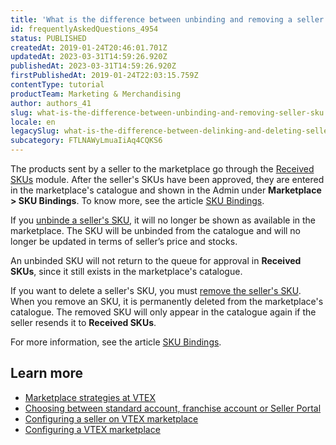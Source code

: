 ```yaml
---
title: 'What is the difference between unbinding and removing a seller SKU?'
id: frequentlyAskedQuestions_4954
status: PUBLISHED
createdAt: 2019-01-24T20:46:01.701Z
updatedAt: 2023-03-31T14:59:26.920Z
publishedAt: 2023-03-31T14:59:26.920Z
firstPublishedAt: 2019-01-24T22:03:15.759Z
contentType: tutorial
productTeam: Marketing & Merchandising
author: authors_41
slug: what-is-the-difference-between-unbinding-and-removing-seller-sku
locale: en
legacySlug: what-is-the-difference-between-delinking-and-deleting-seller-sku
subcategory: FTLNAWyLmuaIiAq4CQKS6
---
```


The products sent by a seller to the marketplace go through the [Received SKUs](https://help.vtex.com/en/tutorial/sugerindo-e-aprovando-skus--tutorials_396) module. After the seller's SKUs have been approved, they are entered in the marketplace's catalogue and shown in the Admin under **Marketplace > SKU Bindings**. To know more, see the article [SKU Bindings](https://help.vtex.com/en/tutorial/vinculos-de-sku--1SmrVgNwjJX17hdqwLa0TX).

If you [unbinde a seller's SKU](https://help.vtex.com/en/tutorial/vinculos-de-sku--1SmrVgNwjJX17hdqwLa0TX#unbinding-a-sku), it will no longer be shown as available in the marketplace. The SKU will be unbinded from the catalogue and will no longer be updated in terms of seller’s price and stocks.

<div class = "alert alert-info">
An unbinded SKU will not return to the queue for approval in <b>Received SKUs</b>, since it still exists in the marketplace's catalogue.
</div>

If you want to delete a seller's SKU, you must [remove the seller's SKU](https://help.vtex.com/en/tutorial/vinculos-de-sku--1SmrVgNwjJX17hdqwLa0TX#removing). When you remove an SKU, it is permanently deleted from the marketplace's catalogue. The removed SKU will only appear in the catalogue again if the seller resends it to **Received SKUs**.

For more information, see the article [SKU Bindings](https://help.vtex.com/en/tutorial/vinculos-de-sku--1SmrVgNwjJX17hdqwLa0TX).

## Learn more

- [Marketplace strategies at VTEX](https://help.vtex.com/en/tutorial/estrategias-de-marketplace-na-vtex--tutorials_402)
- [Choosing between standard account, franchise account or Seller Portal](https://help.vtex.com/en/tutorial/escolher-entre-conta-padrao-conta-franquia-ou-seller-portal--4S90HzzhMyZESsHqrnUs78)
- [Configuring a seller on VTEX marketplace](https://help.vtex.com/en/tutorial/como-configurar-el-seller-para-vender-en-un-marketplace-vtex--6g045OkRSjNpqhkExbQRlP)
- [Configuring a VTEX marketplace](https://help.vtex.com/en/tutorial/configurar-marketplace-vtex--7splyp5MqIyt2Iyz5jsNzb)
